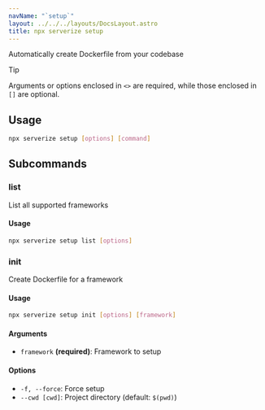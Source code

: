 ```yaml
---
navName: "`setup`"
layout: ../../../layouts/DocsLayout.astro
title: npx serverize setup
---
```

Automatically create Dockerfile from your codebase
> [!TIP]
> Arguments or options enclosed in `<>` are required, while those enclosed in `[]` are optional.
 
## Usage
```sh frame="none"
npx serverize setup [options] [command]
```
## Subcommands


### list
List all supported frameworks
#### Usage
```sh frame="none"
npx serverize setup list [options]
```
### init
Create Dockerfile for a framework
#### Usage
```sh frame="none"
npx serverize setup init [options] [framework]
```
#### Arguments


- `framework` **(required)**: Framework to setup
#### Options


- `-f, --force`: Force setup
- `--cwd [cwd]`: Project directory (default: `$(pwd)`)